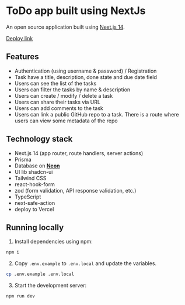 # ToDo app built using NextJs

An open source application built using [Next.js 14](https://nextjs.org/).

[Deploy link](https://nextjs-14-todo.vercel.app/)

## Features

- Authentication (using username & password) / Registration
- Task have a title, description, done state and due date field
- Users can see the list of the tasks
- Users can filter the tasks by name & description
- Users can create / modify / delete a task
- Users can share their tasks via URL
- Users can add comments to the task
- Users can link a public GitHub repo to a task. There is a route where users can view some metadata of the repo

## Technology stack

- Next.js 14 (app router, route handlers, server actions)
- Prisma
- Database on **[Neon](https://neon.tech/)**
- UI lib shadcn-ui
- Tailwind CSS
- react-hook-form
- zod (form validation, API response validation, etc.)
- TypeScript
- next-safe-action
- deploy to Vercel

## Running locally

1. Install dependencies using npm:

```sh
npm i
```

2. Copy `.env.example` to `.env.local` and update the variables.

```sh
cp .env.example .env.local
```

3. Start the development server:

```sh
npm run dev
```
